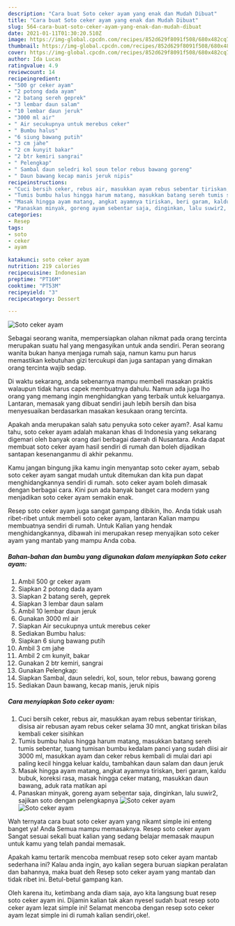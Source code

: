 ```yaml
---
description: "Cara buat Soto ceker ayam yang enak dan Mudah Dibuat"
title: "Cara buat Soto ceker ayam yang enak dan Mudah Dibuat"
slug: 564-cara-buat-soto-ceker-ayam-yang-enak-dan-mudah-dibuat
date: 2021-01-11T01:30:20.510Z
image: https://img-global.cpcdn.com/recipes/852d629f8091f508/680x482cq70/soto-ceker-ayam-foto-resep-utama.jpg
thumbnail: https://img-global.cpcdn.com/recipes/852d629f8091f508/680x482cq70/soto-ceker-ayam-foto-resep-utama.jpg
cover: https://img-global.cpcdn.com/recipes/852d629f8091f508/680x482cq70/soto-ceker-ayam-foto-resep-utama.jpg
author: Ida Lucas
ratingvalue: 4.9
reviewcount: 14
recipeingredient:
- "500 gr ceker ayam"
- "2 potong dada ayam"
- "2 batang sereh geprek"
- "3 lembar daun salam"
- "10 lembar daun jeruk"
- "3000 ml air"
- " Air secukupnya untuk merebus ceker"
- " Bumbu halus"
- "6 siung bawang putih"
- "3 cm jahe"
- "2 cm kunyit bakar"
- "2 btr kemiri sangrai"
- " Pelengkap"
- " Sambal daun seledri kol soun telor rebus bawang goreng"
- " Daun bawang kecap manis jeruk nipis"
recipeinstructions:
- "Cuci bersih ceker, rebus air, masukkan ayam rebus sebentar tiriskan, disisa air rebusan ayam rebus ceker selama 30 mnt, angkat tiriskan bilas kembali ceker sisihkan"
- "Tumis bumbu halus hingga harum matang, masukkan batang sereh tumis sebentar, tuang tumisan bumbu kedalam panci yang sudah diisi air 3000 ml, masukkan ayam dan ceker rebus kembali di mulai dari api paling kecil hingga keluar kaldu, tambahkan daun salam dan daun jeruk"
- "Masak hingga ayam matang, angkat ayamnya tiriskan, beri garam, kaldu bubuk, koreksi rasa, masak hingga ceker matang, masukkan daun bawang, aduk rata matikan api"
- "Panaskan minyak, goreng ayam sebentar saja, dinginkan, lalu suwir2, sajikan soto dengan pelengkapnya"
categories:
- Resep
tags:
- soto
- ceker
- ayam

katakunci: soto ceker ayam 
nutrition: 219 calories
recipecuisine: Indonesian
preptime: "PT16M"
cooktime: "PT53M"
recipeyield: "3"
recipecategory: Dessert

---
```



![Soto ceker ayam](https://img-global.cpcdn.com/recipes/852d629f8091f508/680x482cq70/soto-ceker-ayam-foto-resep-utama.jpg)

Sebagai seorang wanita, mempersiapkan olahan nikmat pada orang tercinta merupakan suatu hal yang mengasyikan untuk anda sendiri. Peran seorang  wanita bukan hanya menjaga rumah saja, namun kamu pun harus memastikan kebutuhan gizi tercukupi dan juga santapan yang dimakan orang tercinta wajib sedap.

Di waktu  sekarang, anda sebenarnya mampu membeli masakan praktis walaupun tidak harus capek membuatnya dahulu. Namun ada juga lho orang yang memang ingin menghidangkan yang terbaik untuk keluarganya. Lantaran, memasak yang dibuat sendiri jauh lebih bersih dan bisa menyesuaikan berdasarkan masakan kesukaan orang tercinta. 



Apakah anda merupakan salah satu penyuka soto ceker ayam?. Asal kamu tahu, soto ceker ayam adalah makanan khas di Indonesia yang sekarang digemari oleh banyak orang dari berbagai daerah di Nusantara. Anda dapat membuat soto ceker ayam hasil sendiri di rumah dan boleh dijadikan santapan kesenanganmu di akhir pekanmu.

Kamu jangan bingung jika kamu ingin menyantap soto ceker ayam, sebab soto ceker ayam sangat mudah untuk ditemukan dan kita pun dapat menghidangkannya sendiri di rumah. soto ceker ayam boleh dimasak dengan berbagai cara. Kini pun ada banyak banget cara modern yang menjadikan soto ceker ayam semakin enak.

Resep soto ceker ayam juga sangat gampang dibikin, lho. Anda tidak usah ribet-ribet untuk membeli soto ceker ayam, lantaran Kalian mampu membuatnya sendiri di rumah. Untuk Kalian yang hendak menghidangkannya, dibawah ini merupakan resep menyajikan soto ceker ayam yang mantab yang mampu Anda coba.

<!--inarticleads1-->

##### Bahan-bahan dan bumbu yang digunakan dalam menyiapkan Soto ceker ayam:

1. Ambil 500 gr ceker ayam
1. Siapkan 2 potong dada ayam
1. Siapkan 2 batang sereh, geprek
1. Siapkan 3 lembar daun salam
1. Ambil 10 lembar daun jeruk
1. Gunakan 3000 ml air
1. Siapkan  Air secukupnya untuk merebus ceker
1. Sediakan  Bumbu halus:
1. Siapkan 6 siung bawang putih
1. Ambil 3 cm jahe
1. Ambil 2 cm kunyit, bakar
1. Gunakan 2 btr kemiri, sangrai
1. Gunakan  Pelengkap:
1. Siapkan  Sambal, daun seledri, kol, soun, telor rebus, bawang goreng
1. Sediakan  Daun bawang, kecap manis, jeruk nipis




<!--inarticleads2-->

##### Cara menyiapkan Soto ceker ayam:

1. Cuci bersih ceker, rebus air, masukkan ayam rebus sebentar tiriskan, disisa air rebusan ayam rebus ceker selama 30 mnt, angkat tiriskan bilas kembali ceker sisihkan
1. Tumis bumbu halus hingga harum matang, masukkan batang sereh tumis sebentar, tuang tumisan bumbu kedalam panci yang sudah diisi air 3000 ml, masukkan ayam dan ceker rebus kembali di mulai dari api paling kecil hingga keluar kaldu, tambahkan daun salam dan daun jeruk
1. Masak hingga ayam matang, angkat ayamnya tiriskan, beri garam, kaldu bubuk, koreksi rasa, masak hingga ceker matang, masukkan daun bawang, aduk rata matikan api
1. Panaskan minyak, goreng ayam sebentar saja, dinginkan, lalu suwir2, sajikan soto dengan pelengkapnya
<img src="//assets-global.cpcdn.com/assets/icons/button_play-2c75c40dde080a61004c1f40b05d8f140eaff45d7e9e6481dc71c63d2e7c4909.png" alt="Soto ceker ayam"><img src="//assets-global.cpcdn.com/assets/icons/button_play-2c75c40dde080a61004c1f40b05d8f140eaff45d7e9e6481dc71c63d2e7c4909.png" alt="Soto ceker ayam">



Wah ternyata cara buat soto ceker ayam yang nikamt simple ini enteng banget ya! Anda Semua mampu memasaknya. Resep soto ceker ayam Sangat sesuai sekali buat kalian yang sedang belajar memasak maupun untuk kamu yang telah pandai memasak.

Apakah kamu tertarik mencoba membuat resep soto ceker ayam mantab sederhana ini? Kalau anda ingin, ayo kalian segera buruan siapkan peralatan dan bahannya, maka buat deh Resep soto ceker ayam yang mantab dan tidak ribet ini. Betul-betul gampang kan. 

Oleh karena itu, ketimbang anda diam saja, ayo kita langsung buat resep soto ceker ayam ini. Dijamin kalian tak akan nyesel sudah buat resep soto ceker ayam lezat simple ini! Selamat mencoba dengan resep soto ceker ayam lezat simple ini di rumah kalian sendiri,oke!.

